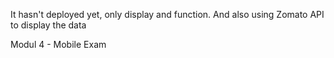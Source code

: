 It hasn't deployed yet, only display and function. And also using Zomato API to display the data

Modul 4 - Mobile Exam

